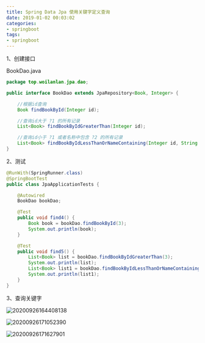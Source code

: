 ```yaml
---
title: Spring Data Jpa 使用关键字定义查询
date: 2019-01-02 00:03:02
categories:
- springboot
tags:
- springboot
---
```



1、创建接口

BookDao.java

```java
package top.woilanlan.jpa.dao;

public interface BookDao extends JpaRepository<Book, Integer> {

    //根据id查询
    Book findBookById(Integer id);

    //查询id大于 ?1 的所有记录
    List<Book> findBookByIdGreaterThan(Integer id);

    //查询id小于 ?1 或者名称中包含 ?2 的所有记录
    List<Book> findBookByIdLessThanOrNameContaining(Integer id, String name);
}
```

2、测试

```java
@RunWith(SpringRunner.class)
@SpringBootTest
public class JpaApplicationTests {

    @Autowired
    BookDao bookDao;

    @Test
    public void find4() {
        Book book = bookDao.findBookById(3);
        System.out.println(book);
    }

    @Test
    public void find5() {
        List<Book> list = bookDao.findBookByIdGreaterThan(3);
        System.out.println(list);
        List<Book> list1 = bookDao.findBookByIdLessThanOrNameContaining(3, "故事");
        System.out.println(list1);
    }
}
```

3、查询关键字

![20200926164408138](https://woilanlan.top/photo-gallery/blog/img/2020/05/07/20200926164408138.png)

![20200926171052390](https://woilanlan.top/photo-gallery/blog/img/2020/05/07/20200926171052390.png)

![20200926171627901](https://woilanlan.top/photo-gallery/blog/img/2020/05/07/20200926171627901.png)
